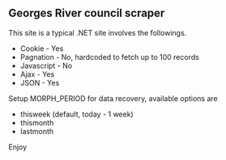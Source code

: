Georges River council scraper
-----------------------------

This site is a typical .NET site involves the followings.
* Cookie - Yes
* Pagnation - No, hardcoded to fetch up to 100 records
* Javascript - No
* Ajax - Yes
* JSON - Yes

Setup MORPH_PERIOD for data recovery, available options are
* thisweek (default, today - 1 week)
* thismonth
* lastmonth

Enjoy

